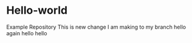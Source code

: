 # Hello-world
Example Repository
This is new change I am making to my branch
hello again
hello hello

